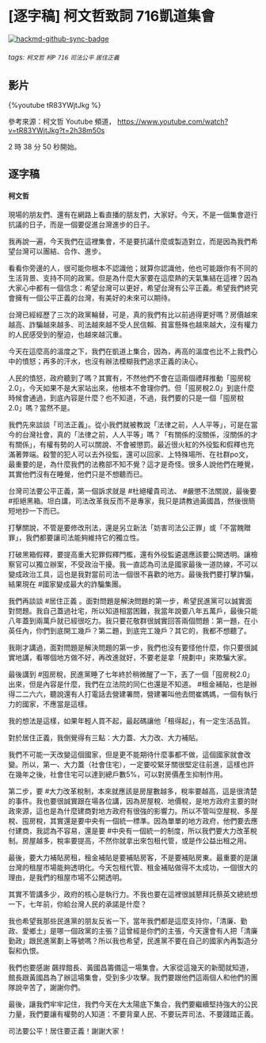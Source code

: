 # [逐字稿] 柯文哲致詞 716凱道集會

[![hackmd-github-sync-badge](https://hackmd.io/oRjVPG_YS3WS7zWwjNbCcg/badge)](https://hackmd.io/oRjVPG_YS3WS7zWwjNbCcg)


###### tags: `柯文哲` `柯P` `716` `司法公平` `居住正義`

## 影片

{%youtube tR83YWjtJkg %}

參考來源：柯文哲 Youtube 頻道， https://www.youtube.com/watch?v=tR83YWjtJkg?t=2h38m50s

2 時 38 分 50 秒開始。

## 逐字稿

#### 柯文哲

現場的朋友們、還有在網路上看直播的朋友們，大家好。今天，不是一個集會遊行抗議的日子，而是一個要促進台灣進步的日子。

我再說一遍，今天我們在這裡集會，不是要抗議什麼或製造對立，而是因為我們希望台灣可以團結、合作、進步。 

看看你旁邊的人，很可能你根本不認識他；就算你認識他，他也可能跟你有不同的生活背景、支持不同的政黨。但是為什麼大家要在這麼熱的天氣集結在這裡？因為大家心中都有一個信念：希望台灣可以更好，希望台灣有公平正義。希望我們終究會擁有一個公平正義的台灣，有美好的未來可以期待。

台灣已經經歷了三次的政黨輪替，可是，真的我們有比以前過得更好嗎？房價越來越高、詐騙越來越多、司法越來越不受人民信賴、貧富懸殊也越來越大，沒有權力的人民感受到的壓迫，也越來越沉重。

今天在這麼高的溫度之下，我們在凱道上集合，因為，再高的溫度也比不上我們心中的憤怒；再多的汗水，也沒有辦法模糊我們追求正義的決心。

人民的憤怒，政府聽到了嗎？其實有，不然他們不會在這兩個禮拜推動「囤房稅2.0」，今天如果不是大家站出來，他根本不會理你們。但「囤房稅2.0」到底什麼時候會通過，到底內容是什麼？也不知道，不過，我們要的只是一個「囤房稅2.0」嗎？當然不是。

我們先來談談「司法正義」。從小我們就被教說「法律之前，人人平等」，可是在當今的台灣社會，真的「法律之前，人人平等」嗎？「有關係的沒關係，沒關係的才有關係」，有權有勢的人可以關說、不會被懲罰。最近很火紅的外役監和假釋也充滿著弊端。殺警的犯人可以去外役監，還可以回家、上特殊場所、在社群po文，最重要的是，為什麼我們的法務部不知不覺？這才是奇怪。很多人說他們在睡覺，其實他們沒有在睡覺，他們只是不想聽而已。

台灣司法要公平正義，第一個訴求就是 #杜絕權貴司法、 #嚴懲不法關說，最後要 #拒絕黑箱。坦白講，司法改革我反而不是專家，我只是請教過黃國昌，然後很簡短地抄一下而已。

打擊關說，不管是要修改刑法，還是另立新法「妨害司法公正罪」或「不當餽贈罪」，我們都要讓司法能夠維持它的獨立性。

打破黑箱假釋，要提高重大犯罪假釋門檻，還有外役監遴選應該要公開透明。讓檢察官可以獨立辦案，不受政治干擾。我一直認為司法是國家最後一道防線，不可以變成政治工具，這也是我對當前司法一個很不喜歡的地方。最後我們要打擊詐騙，結果現在 #國家變成最大的詐騙集團。

我們再談談 #居住正義 。面對問題是解決問題的第一步，希望民進黨可以誠實面對問題。我自己蓋過社宅，所以知道相當困難，我當年說要八年五萬戶，最後只能八年蓋到兩萬戶就已經很吃力。我只要花敬群很誠實回答兩個問題：第一題，在小英任內，你們到底開工幾戶？第二題，到底完工幾戶？其它的，我都不想聽了。 

我剛才講過，面對問題是解決問題的第一步，我們也沒有要怪他什麼，你只要很誠實地講，看哪個地方做不好，再改進就好，不要老是拿「規劃中」來欺騙大家。 

最後講到 #囤房稅，民進黨睡了七年終於稍微醒了一下，丟了一個「囤房稅2.0」出來，但是內容是什麼，我們在立法院的同仁也還是不知道。 #租金補貼，也是辦得二二六六，聽說還有人打電話去營建署問，營建署叫他去問崔媽媽，一個有執行力的國家，不應當是這樣。

我的想法是這樣，如果年輕人買不起，最起碼讓他「租得起」，有一定生活品質。

對於居住正義，我倒覺得有三點：大力蓋、大力改、大力補貼。

我們不可能一天改變這個國家，但是更不能期待什麼事都不做，這個國家就會改變。所以，第一、大力蓋（社會住宅），一定要咬緊牙關很堅定往前進，這樣也許在幾年之後，社會住宅可以達到總戶數5%，可以對房價產生抑制作用。

第二步，要 #大力改革稅制，本來就應該是房屋數越多，稅率要越高，這是很清楚的事件。我也要很誠實跟在場各位講，因為房屋稅、地價稅，是地方政府主要的財政來源，這也是為什麼建商對地方政府有很強的影響力。所以不管叫空屋稅、多屋稅、囤房稅，其實還是要中央有一個統一標準。因為單單的地方政府，他們要去應付建商，我認為不容易，還是要 #中央有一個統一的制度，所以我們要大力改革稅制。房屋越多，稅率要提高，不然你就拿出來包租代管，或是作公益出租之用。

最後，要大力補貼房租，租金補貼是要補貼房客，不是要補貼房東。最重要的是讓台灣的租屋市場能夠透明化。今天包租代管、租金補貼做得不太成功，一個很大的理由，是我們的租屋市場不公開透明。 

其實不管講多少，政府的核心是執行力。不我也要在這裡很誠懇拜託蔡英文總統想一下，七年前，你給台灣人民的承諾是什麼？

我也希望我那些民進黨的朋友反省一下，當年我們都是這麼支持你，「清廉、勤政、愛鄉土」是哪一個政黨的主張？這曾經是你們的主張，今天還會有人把「清廉勤政」跟民進黨劃上等號嗎？所以我也希望，民進黨不要在自己的國家內再製造分裂和仇恨。

我們也要感謝 飆捍館長、黃國昌籌備這一場集會。大家從這幾天的新聞就知道，館長跟黃國昌為了辦這場集會，受到多少攻擊。我們要跟他們這兩個人和他們的團隊說辛苦了，謝謝你們。

最後，讓我們牢牢記住，我們今天在大太陽底下集合，我們要繼續堅持強大的公民力量，我們要讓有權勢的人知道：不要背棄人民、不要玩弄司法、不要踐踏正義。

司法要公平！居住要正義！謝謝大家！